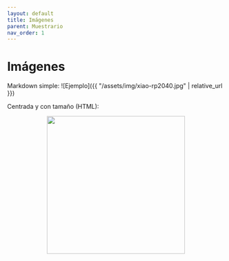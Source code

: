 ```yaml
---
layout: default
title: Imágenes
parent: Muestrario
nav_order: 1
---
```



# Imágenes

Markdown simple:
![Ejemplo]({{ "/assets/img/xiao-rp2040.jpg" | relative_url }})

Centrada y con tamaño (HTML):
<p align="center">
  <img src="{{ "/assets/img/xiao-rp2040.jpg" | relative_url }}" width="320">
</p>
